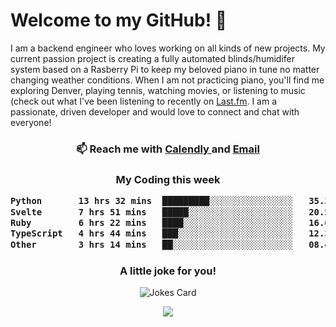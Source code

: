<h1> Welcome to my GitHub! 👋 </h1>


  I am a backend engineer who loves working on all kinds of new projects. My current passion project is creating a fully automated blinds/humidifer system based on a Rasberry Pi to keep my beloved piano in tune no matter changing weather conditions. When I am not practicing piano, you'll find me exploring Denver, playing tennis, watching movies, or listening to music (check out what I've been listening to recently on [Last.fm](https://www.last.fm/user/mballa000). I am a passionate, driven developer and would love to connect and chat with everyone!

<h3 align = "center"> 📫 Reach me with <a href = "https://calendly.com/msbrandt00/30min"> Calendly </a> and <a href="mailto:msbrandt00@gmail.com">Email</a> 
 </h3>


 
<div align = "center"
[![Anurag's GitHub stats](https://github-readme-stats.vercel.app/api?username=mbrandt00)](https://github.com/anuraghazra/github-readme-stats)
          </div>
<h3 align="center">
  My Coding this week
<!--START_SECTION:waka-->

```txt
Python       13 hrs 32 mins  █████████░░░░░░░░░░░░░░░░   35.37 %
Svelte       7 hrs 51 mins   █████░░░░░░░░░░░░░░░░░░░░   20.52 %
Ruby         6 hrs 22 mins   ████░░░░░░░░░░░░░░░░░░░░░   16.65 %
TypeScript   4 hrs 44 mins   ███░░░░░░░░░░░░░░░░░░░░░░   12.38 %
Other        3 hrs 14 mins   ██░░░░░░░░░░░░░░░░░░░░░░░   08.48 %
```

<!--END_SECTION:waka-->

### A little joke for you!

![Jokes Card](https://readme-jokes.vercel.app/api?hideBorder)

<a href="https://www.linkedin.com/in/mbrandt00/"><img src="https://img.shields.io/badge/linkedin-%230077B5.svg?&style=for-the-badge&logo=linkedin&logoColor=white" /></a>
